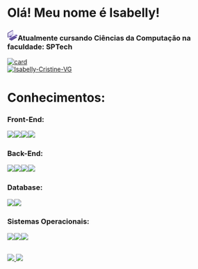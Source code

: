 

<h1>Olá! Meu nome é Isabelly!</h1>
<h3><img src="assets/3d-computer.png">Atualmente cursando Ciências da Computação na faculdade: SPTech</h3>


[![card](https://github-readme-stats.vercel.app/api?username=Isabelly-Cristine-VG&theme=midnight-purple&show_icons=true)](https://github.com/anuraghazra/github-readme-stats)
<br>
[![Isabelly-Cristine-VG](https://github-readme-stats.vercel.app/api/top-langs/?username=Isabelly-Cristine-VG&layout=compact&theme=midnight-purple)](https://github.com/anuraghazra/github-readme-stats)



 <h1>Conhecimentos:</h1>

### Front-End:
<img src="https://img.shields.io/badge/HTML-E34F26?style=for-the-badge&logo=html5&logoColor=white"><img src="https://img.shields.io/badge/CSS3-1572B6?style=for-the-badge&logo=css3&logoColor=white"><img src="https://img.shields.io/badge/JavaScript-323330?style=for-the-badge&logo=javascript&logoColor=F7DF1E"><img src="https://img.shields.io/badge/Bootstrap-563D7C?style=for-the-badge&logo=bootstrap&logoColor=white"> 

### Back-End:
<img src="https://img.shields.io/badge/Java-ED8B00?style=for-the-badge&logo=java&logoColor=white"><img src="https://img.shields.io/badge/Python-FFD43B?style=for-the-badge&logo=python&logoColor=blue"><img src="https://img.shields.io/badge/R-276DC3?style=for-the-badge&logo=r&logoColor=white"><img src="https://img.shields.io/badge/C%2B%2B-00599C?style=for-the-badge&logo=c%2B%2B&logoColor=white">

### Database:
<img src="https://img.shields.io/badge/MySQL-005C84?style=for-the-badge&logo=mysql&logoColor=white"><img src="	https://img.shields.io/badge/MySQL-005C84?style=for-the-badge&logo=mysql&logoColor=white">


### Sistemas Operacionais:

<img src="https://img.shields.io/badge/Windows-0078D6?style=for-the-badge&logo=windows&logoColor=white"><img src="https://img.shields.io/badge/Linux-FCC624?style=for-the-badge&logo=linux&logoColor=black"><img src="https://img.shields.io/badge/Ubuntu-E95420?style=for-the-badge&logo=ubuntu&logoColor=white">


   
   ##
 <div>
   <a href = "mailto:isa.cris.vgodoi@gmail.com"><img src="https://img.shields.io/badge/-Gmail-%23333?style=for-the-badge&logo=gmail&logoColor=white" target="_blank">      </a><a href = "https://www.instagram.com/iis_ahh?igsh=eW92bWI4b3I5cXlj"><img src="https://img.shields.io/badge/Instagram-E4405F?style=for-the-badge&logo=instagram&logoColor=white" target="_blank">      </a>
 </div>

